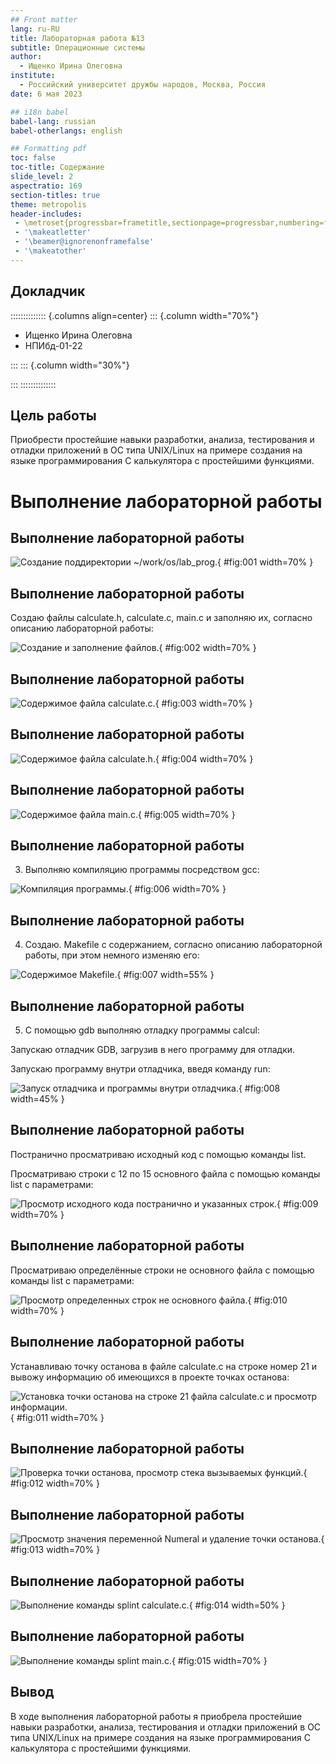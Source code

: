 ```yaml
---
## Front matter
lang: ru-RU
title: Лабораторная работа №13
subtitle: Операционные системы
author:
  - Ищенко Ирина Олеговна
institute:
  - Российский университет дружбы народов, Москва, Россия
date: 6 мая 2023

## i18n babel
babel-lang: russian
babel-otherlangs: english

## Formatting pdf
toc: false
toc-title: Содержание
slide_level: 2
aspectratio: 169
section-titles: true
theme: metropolis
header-includes:
 - \metroset{progressbar=frametitle,sectionpage=progressbar,numbering=fraction}
 - '\makeatletter'
 - '\beamer@ignorenonframefalse'
 - '\makeatother'
---
```


## Докладчик

:::::::::::::: {.columns align=center}
::: {.column width="70%"}

  * Ищенко Ирина Олеговна
  * НПИбд-01-22

:::
::: {.column width="30%"}

:::
::::::::::::::

## Цель работы

Приобрести простейшие навыки разработки, анализа, тестирования и отладки приложений в ОС типа UNIX/Linux на примере создания на языке программирования
С калькулятора с простейшими функциями.

# Выполнение лабораторной работы

## Выполнение лабораторной работы

![Создание поддиректории ~/work/os/lab_prog.](image/1.png){ #fig:001 width=70% }

## Выполнение лабораторной работы

Создаю файлы calculate.h, calculate.c, main.c и заполняю их, согласно описанию лабораторной работы:

![Создание и заполнение файлов.](image/2.png){ #fig:002 width=70% }

## Выполнение лабораторной работы

![Содержимое файла calculate.c.](image/3.png){ #fig:003 width=70% }

## Выполнение лабораторной работы

![Содержимое файла calculate.h.](image/4.png){ #fig:004 width=70% }

## Выполнение лабораторной работы

![Содержимое файла main.c.](image/5.png){ #fig:005 width=70% }

## Выполнение лабораторной работы

3. Выполняю компиляцию программы посредством gcc:

![Компиляция программы.](image/6.png){ #fig:006 width=70% }

## Выполнение лабораторной работы

4. Создаю. Makefile с содержанием, согласно описанию лабораторной работы, при этом немного изменяю его:

![Содержимое Makefile.](image/7.png){ #fig:007 width=55% }

## Выполнение лабораторной работы

5. С помощью gdb выполняю отладку программы calcul:

Запускаю отладчик GDB, загрузив в него программу для отладки.

Запускаю программу внутри отладчика, введя команду run:

![Запуск отладчика и программы внутри отладчика.](image/8.png){ #fig:008 width=45% }

## Выполнение лабораторной работы

Постранично просматриваю исходный код с помощью команды list.

Просматриваю строки с 12 по 15 основного файла с помощью команды list с параметрами:

![Просмотр исходного кода постранично и указанных строк.](image/9.png){ #fig:009 width=70% }

## Выполнение лабораторной работы

Просматриваю определённые строки не основного файла с помощью команды list с параметрами:

![Просмотр определенных строк не основного файла.](image/10.png){ #fig:010 width=70% }

## Выполнение лабораторной работы

Устанавливаю точку останова в файле calculate.c на строке номер 21 и вывожу информацию об имеющихся в проекте точках останова:

![Установка точки останова на строке 21 файла calculate.c и просмотр информации.](image/11.png){ #fig:011 width=70% }

## Выполнение лабораторной работы


![Проверка точки останова, просмотр стека вызываемых функций.](image/12.png){ #fig:012 width=70% }

## Выполнение лабораторной работы

![Просмотр значения переменной Numeral и удаление точки останова.](image/13.png){ #fig:013 width=70% }

## Выполнение лабораторной работы

![Выполнение команды splint calculate.c.](image/14.png){ #fig:014 width=50% }

## Выполнение лабораторной работы

![Выполнение команды splint main.c.](image/15.png){ #fig:015 width=70% }

## Вывод

В ходе выполнения лабораторной работы я приобрела простейшие навыки разработки, анализа, тестирования и отладки приложений в ОС типа UNIX/Linux на примере создания на языке программирования С калькулятора с простейшими функциями.

